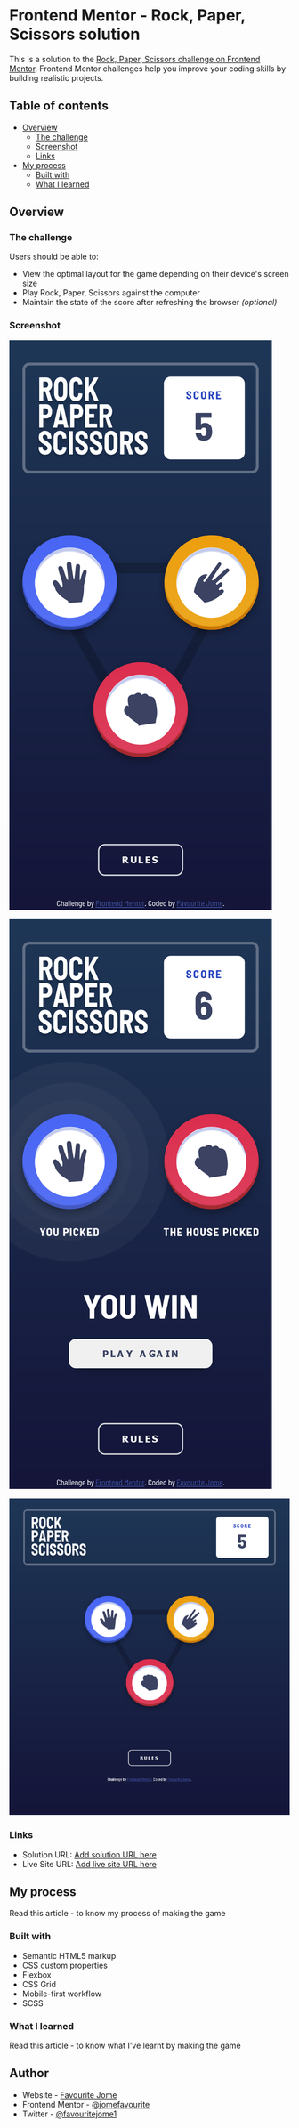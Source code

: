 # Frontend Mentor - Rock, Paper, Scissors solution

This is a solution to the [Rock, Paper, Scissors challenge on Frontend Mentor](https://www.frontendmentor.io/challenges/rock-paper-scissors-game-pTgwgvgH). Frontend Mentor challenges help you improve your coding skills by building realistic projects.

## Table of contents

- [Overview](#overview)
  - [The challenge](#the-challenge)
  - [Screenshot](#screenshot)
  - [Links](#links)
- [My process](#my-process)
  - [Built with](#built-with)
  - [What I learned](#what-i-learned)

## Overview

### The challenge

Users should be able to:

- View the optimal layout for the game depending on their device's screen size
- Play Rock, Paper, Scissors against the computer
- Maintain the state of the score after refreshing the browser _(optional)_

### Screenshot

![picture 1](./design/1.png)

![picture 2](./design/2.png)

![picture 3](./design/3.png)

### Links

- Solution URL: [Add solution URL here](https://your-solution-url.com)
- Live Site URL: [Add live site URL here](https://your-live-site-url.com)

## My process

Read this article - []() to know my process of making the game

### Built with

- Semantic HTML5 markup
- CSS custom properties
- Flexbox
- CSS Grid
- Mobile-first workflow
- SCSS

### What I learned

Read this article - []() to know what I've learnt by making the game

## Author

- Website - [Favourite Jome](https://jomefavourite.github.io/portfolio)
- Frontend Mentor - [@jomefavourite](https://www.frontendmentor.io/profile/jomefavourite)
- Twitter - [@favouritejome1](https://www.twitter.com/favouritejome1)
